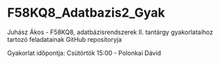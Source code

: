 # F58KQ8_Adatbazis2_Gyak

Juhász Ákos - F58KQ8, adatbázisrendszerek II. tantárgy gyakorlataihoz tartozó feladatainak GitHub repositoryja

Gyakorlat időpontja:
Csütörtök 15:00 - Polonkai Dávid